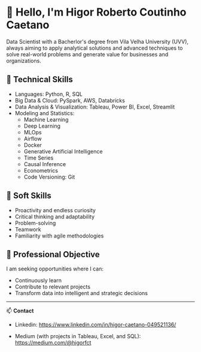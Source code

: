 # 👋 Hello, I'm Higor Roberto Coutinho Caetano

Data Scientist with a Bacherlor's degree from Vila Velha University (UVV), always aiming to apply analytical solutions and advanced techniques to solve real-world problems and generate value for businesses and organizations.

## 🚀 Technical Skills

- Languages: Python, R, SQL  
- Big Data & Cloud: PySpark, AWS, Databricks
- Data Analysis & Visualization: Tableau, Power BI, Excel, Streamlit  
- Modeling and Statistics:  
  - Machine Learning  
  - Deep Learning  
  - MLOps
  - Airflow
  - Docker
  - Generative Artificial Intelligence  
  - Time Series  
  - Causal Inference  
  - Econometrics  
  - Code Versioning: Git

## 🧠 Soft Skills

- Proactivity and endless curiosity  
- Critical thinking and adaptability  
- Problem-solving  
- Teamwork  
- Familiarity with agile methodologies

## 🎯 Professional Objective

I am seeking opportunities where I can:

- Continuously learn  
- Contribute to relevant projects  
- Transform data into intelligent and strategic decisions

---
📫 **Contact**  
- Linkedin: https://www.linkedin.com/in/higor-caetano-049521136/

- Medium (with projects in Tableau, Excel, and SQL): https://medium.com/@higorfct
